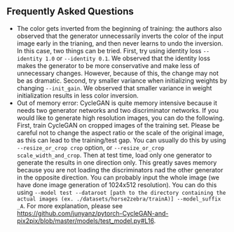 ## Frequently Asked Questions
- The color gets inverted from the beginning of training: the authors also observed that the generator unnecessarily inverts the color of the input image early in the trianing, and then never learns to undo the inversion. In this case, two things can be tried. First, try using identity loss `--identity 1.0` or `--identity 0.1`. We observed that the identity loss makes the generator to be more conservative and make less of unnecessary changes. However, because of this, the change may not be as dramatic. Second, try smaller variance when initializing weights by changing `--init_gain`. We observed that smaller variance in weight initialization results in less color inversion. 
- Out of memory error: CycleGAN is quite memory intensive because it needs two generator networks and two discriminator networks. If you would like to generate high resolution images, you can do the following. First, train CycleGAN on cropped images of the training set. Please be careful not to change the aspect ratio or the scale of the original image, as this can lead to the training/test gap. You can usually do this by using `--resize_or_crop crop` option, or `--resize_or_crop scale_width_and_crop`. Then at test time, load only one generator to generate the results in one direction only. This greatly saves memory because you are not loading the discriminators nad the other generator in the opposite direction. You can probably input the whole image (we have done image generation of 1024x512 resolution). You can do this using `--model test --dataroot [path to the directory containing the actual images (ex. ./datasets/horse2zebra/trainA)] --model_suffix _A`. For more explanation, please see https://github.com/junyanz/pytorch-CycleGAN-and-pix2pix/blob/master/models/test_model.py#L16. 
